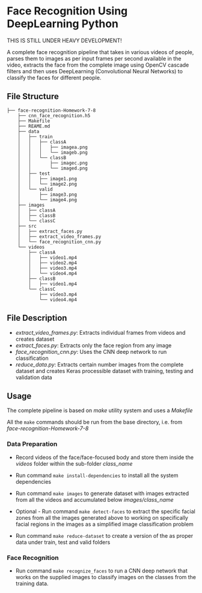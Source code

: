 # Face Recognition Using DeepLearning Python

THIS IS STILL UNDER HEAVY DEVELOPMENT!

A complete face recognition pipeline that takes in various videos of people, parses them to images as per input frames per second available in the video, extracts the face from the complete image using OpenCV cascade filters and then uses DeepLearning (Convolutional Neural Networks) to classify the faces for different people.

## File Structure

```
├── face-recognition-Homework-7-8
	├── cnn_face_recognition.h5
	├── Makefile
	├── REAME.md
	├── data
	│   ├── train
	│   │   ├── classA
	│   │	│	├── imagea.png
	│   │   │	└── imageb.png
	│   │   └── classB
	│   │		├── imagec.png
	│   │   	└── imaged.png	
	│   ├── test
	│   │   ├── image1.png
	│   │   └── image2.png
	│   └── valid
	│   	├── image3.png
	│       └── image4.png
	├── images
	│   ├── classA
	│   ├── classB
	│   └── classC
	├── src
	│   ├── extract_faces.py
	│   ├── extract_video_frames.py
	│   └── face_recognition_cnn.py
	└── videos
	    ├── classA
	    │   ├── video1.mp4
	    │   ├── video2.mp4
	    │   ├── video3.mp4
	    │   └── video4.mp4
	    ├── classB
	    │   ├── video1.mp4
	    └── classC
	        ├── video3.mp4
	        └── video4.mp4
```
## File Description

* _extract_video_frames.py_: Extracts individual frames from videos and creates dataset 
* _extract_faces.py_: Extracts only the face region from any image
* _face_recognition_cnn.py_: Uses the CNN deep network to run classification 
* _reduce_data.py_: Extracts certain number images from the complete dataset and creates Keras processible dataset with training, testing and validation data

## Usage

The complete pipeline is based on _make_ utility system and uses a _Makefile_

All the `make` commands should be run from the base directory, i.e. from _face-recognition-Homework-7-8_

### Data Preparation

* Record videos of the face/face-focused body and store them inside the _videos_ folder within the sub-folder _class_name_
* Run command `make install-dependencies` to install all the system dependencies
* Run command `make images` to generate dataset with images extracted from all the videos and accumulated below _images/class_name_
* Optional -  Run command `make detect-faces` to extract the specific facial zones from all the images generated above to working on specifically facial regions  in the images as a simplified image classification problem

* Run command `make reduce-dataset` to create a version of the as proper data under train, test and valid folders

### Face Recognition

* Run command `make recognize_faces` to run a CNN deep network that works on the supplied images to classify images on the classes from the training data.
